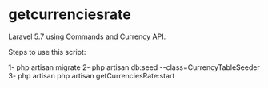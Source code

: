 # getcurrenciesrate
Laravel 5.7 using Commands and Currency API.

Steps to use this script:

1- php artisan migrate
2- php artisan db:seed --class=CurrencyTableSeeder
3- php artisan php artisan getCurrenciesRate:start